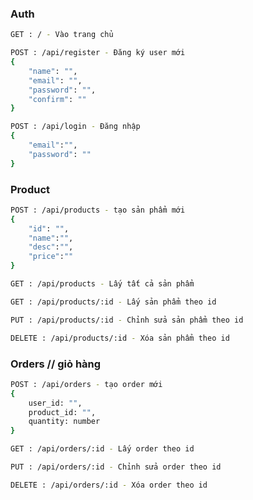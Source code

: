 ### Auth
```sh
GET : / - Vào trang chủ
```
```sh
POST : /api/register - Đăng ký user mới
{
    "name": "",
    "email": "",
    "password": "",
    "confirm": ""
}
```
```sh
POST : /api/login - Đăng nhập
{
    "email":"",
    "password": ""
}
```
### Product
```sh
POST : /api/products - tạo sản phẩm mới
{
    "id": "",
    "name":"",
    "desc":"",
    "price":""
}
```
```sh
GET : /api/products - Lấy tất cả sản phẩm
```
```sh
GET : /api/products/:id - Lấy sản phẩm theo id
```
```sh
PUT : /api/products/:id - Chỉnh sửa sản phẩm theo id
```
```sh
DELETE : /api/products/:id - Xóa sản phẩm theo id
```
### Orders // giỏ hàng
```sh
POST : /api/orders - tạo order mới
{
    user_id: "",
    product_id: "",
    quantity: number
}
```
```sh
GET : /api/orders/:id - Lấy order theo id
```
```sh
PUT : /api/orders/:id - Chỉnh sửa order theo id
```
```sh
DELETE : /api/orders/:id - Xóa order theo id
```
